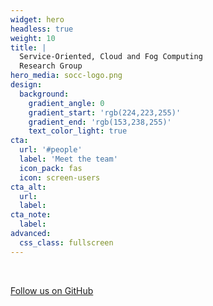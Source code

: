 ```yaml
---
widget: hero
headless: true
weight: 10
title: | 
  Service-Oriented, Cloud and Fog Computing 
  Research Group
hero_media: socc-logo.png
design:
  background:
    gradient_angle: 0
    gradient_start: 'rgb(224,223,255)'
    gradient_end: 'rgb(153,238,255)'
    text_color_light: true
cta:
  url: '#people'
  label: 'Meet the team'
  icon_pack: fas
  icon: screen-users
cta_alt:
  url:
  label:
cta_note:
  label:
advanced:
  css_class: fullscreen
---
```


<br>

<a class="github-button" href="https://github.com/di-unipi-socc" data-icon="octicon-star" data-size="large" data-show-count="false" aria-label="Follow us on GitHub">Follow us on GitHub</a>
<!-- Follow us on [GitHub](https://github.com/di-unipi-socc) to stay up to date with the latest developments. -->

<!-- <a class="github-button" href="https://github.com/wowchemy/wowchemy-hugo-themes" data-icon="octicon-star" data-size="large" data-show-count="true" aria-label="Star Wowchemy Website Builder for Hugo">Star Wowchemy Website Builder for Hugo</a><br><a class="github-button" href="https://github.com/wowchemy/starter-hugo-online-course" data-icon="octicon-star" data-size="large" data-show-count="true" aria-label="Star the Online Course template">Star the Online Course template</a><script async defer src="https://buttons.github.io/buttons.js"></script> -->